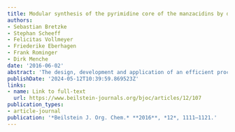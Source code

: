 ```yaml
---
title: Modular synthesis of the pyrimidine core of the manzacidins by divergent Tsuji-Trost coupling
authors:
- Sebastian Bretzke
- Stephan Scheeff
- Felicitas Vollmeyer
- Friederike Eberhagen
- Frank Rominger
- Dirk Menche
date: '2016-06-02'
abstract: 'The design, development and application of an efficient procedure for the concise synthesis of the 1,3-syn- and anti-tetrahydropyrimidine cores of manzacidins are reported. The intramolecular allylic substitution reaction of a readily available joint urea-type substrate enables the facile preparation of both diastereomers in high yields. The practical application of this approach is demonstrated in the efficient and modular preparation of the authentic heterocyclic cores of manzacidins, structurally unique bromopyrrole alkaloids of marine origin. Additional features of this route include the stereoselective generation of the central amine core with an appending quaternary center by an asymmetric addition of a Grignard reagent to a chiral tert-butanesulfinyl ketimine following an optimized Ellman protocol and a cross-metathesis of a challenging homoallylic urea substrate, which proceeds in good yields in the presence of an organic phosphoric acid.'
publishDate: '2024-05-12T10:39:59.869523Z'
links: 
- name: Link to full-text
  url: https://www.beilstein-journals.org/bjoc/articles/12/107
publication_types:
- article-journal
publication: '*Beilstein J. Org. Chem.* **2016**, *12*, 1111–1121.'
---
```

